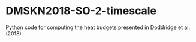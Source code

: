 # DMSKN2018-SO-2-timescale

Python code for computing the heat budgets presented in Doddridge et al. (2018).